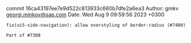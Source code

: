 commit 16ca43197ee7e9d522c813933c660b7dfe2a6ea3
Author: gmkv <georgi.minkov@sap.com>
Date:   Wed Aug 9 09:59:56 2023 +0300

    fix(ui5-side-navigation): allow overstyling of border-radius (#7400)
    
    Part of #7308
